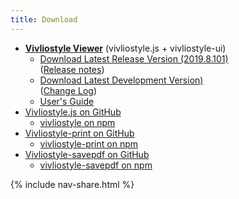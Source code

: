 ```yaml
---
title: Download
---
```


- [**Vivliostyle Viewer**](https://vivliostyle.github.io/vivliostyle.js/viewer/vivliostyle-viewer.html) (vivliostyle.js + vivliostyle-ui)
    - [Download Latest Release Version (2019.8.101)](https://github.com/vivliostyle/vivliostyle/releases/download/2019.8.101/vivliostyle-js-2019.8.101.zip)  
        ([Release notes](https://github.com/vivliostyle/vivliostyle/releases))
    - [Download Latest Development Version)](https://vivliostyle.github.io/vivliostyle.js/downloads/vivliostyle-js-latest.zip)  
        ([Change Log](https://github.com/vivliostyle/vivliostyle/blob/master/CHANGELOG.md))
    - [User's Guide](https://vivliostyle.github.io/vivliostyle.js/docs/en/)
- [Vivliostyle.js on GitHub](https://github.com/vivliostyle/vivliostyle)
    - [vivliostyle on npm](https://www.npmjs.com/package/vivliostyle)
- [Vivliostyle-print on GitHub](https://github.com/vivliostyle/vivliostyle-print)
    - [vivliostyle-print on npm](https://www.npmjs.com/package/vivliostyle-print)
- [Vivliostyle-savepdf on GitHub](https://github.com/vivliostyle/vivliostyle-savepdf)
    - [vivliostyle-savepdf on npm](https://www.npmjs.com/package/vivliostyle-savepdf)

{% include nav-share.html %}
